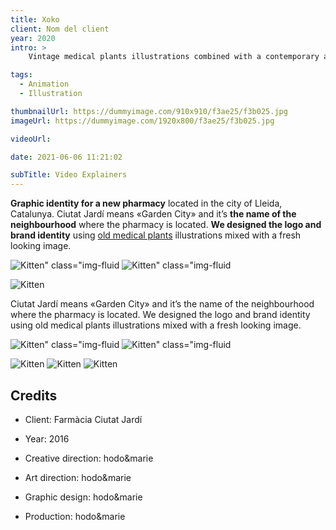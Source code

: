 ```yaml
---
title: Xoko
client: Nom del client
year: 2020
intro: > 
	Vintage medical plants illustrations combined with a contemporary aesthetics for the identity of a new pharmacy with a special focus on natural products.

tags:
  - Animation
  - Illustration

thumbnailUrl: https://dummyimage.com/910x910/f3ae25/f3b025.jpg
imageUrl: https://dummyimage.com/1920x800/f3ae25/f3b025.jpg

videoUrl: 

date: 2021-06-06 11:21:02

subTitle: Video Explainers
---
```


**Graphic identity for a new pharmacy** located in the city of Lleida, Catalunya.
Ciutat Jardí means «Garden City» and it’s **the name of the neighbourhood** where the pharmacy is located.
**We designed the logo and brand identity** using [old medical plants](#) illustrations mixed with a fresh looking image.

<div class="gallery">

![Kitten" class="img-fluid](http://placekitten.com/500/400 "x2")
![Kitten" class="img-fluid](http://placekitten.com/600/400 "x2")
</div>

<div class="gallery">

![Kitten](http://placekitten.com/1200/360 "x1")
</div>

Ciutat Jardí means «Garden City» and it’s the name of the neighbourhood where the pharmacy is located.
We designed the logo and brand identity using old medical plants illustrations mixed with a fresh looking image.

<div class="gallery">

![Kitten" class="img-fluid](http://placekitten.com/500/400 "x2")
![Kitten" class="img-fluid](http://placekitten.com/600/400 "x2")
</div>


<div class="gallery">

![Kitten](http://placekitten.com/450/450 "x3")
![Kitten](http://placekitten.com/400/400 "x3")
![Kitten](http://placekitten.com/420/420 "x3")
</div>

## Credits

* Client: Farmàcia Ciutat Jardí
* Year: 2016


* Creative direction: hodo&marie
* Art direction: hodo&marie
* Graphic design: hodo&marie
* Production: hodo&marie